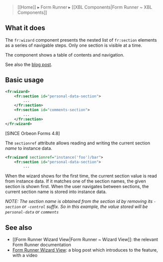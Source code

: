 > [[Home]] ▸ Form Runner ▸ [[XBL Components|Form Runner ~ XBL Components]]

## What it does

The `fr:wizard` component presents the nested list of `fr:section` elements as a series of navigable steps. Only one section is visible at a time.

The component shows a table of contents and navigation.

See also the [blog post](http://blog.orbeon.com/2012/12/form-runner-wizard-view.html).

## Basic usage

```xml
<fr:wizard>
    <fr:section id="personal-data-section">
        ...
    </fr:section>
    <fr:section id="comments-section">
        ...
    </fr:section>
</fr:wizard>
```

[SINCE Orbeon Forms 4.8]

The `sectionref` attribute allows reading and writing the current section *name* to instance data.

```xml
<fr:wizard sectionref="instance('foo')/bar">
    <fr:section id="personal-data-section">
        ...
```

When the wizard shows for the first time, the current section value is read from instance data. If it matches one of the section names, the given section is shown first. When the user navigates between sections, the current section name is stored into instance data.

*NOTE: The section name is obtained from the section id by removing its `-section` or `-control` suffix. So in this example, the value stored will be `personal-data` or `comments`*

## See also

- [[Form Runner Wizard View|Form Runner ~ Wizard View]]: the relevant Form Runner documentation
- [Form Runner Wizard View](http://blog.orbeon.com/2012/12/form-runner-wizard-view.html): a blog post which introduces to the feature, with a video